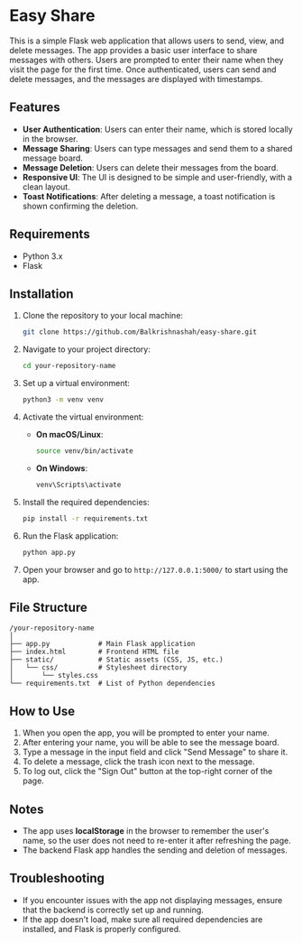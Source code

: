 
# Easy Share

This is a simple Flask web application that allows users to send, view, and delete messages. The app provides a basic user interface to share messages with others. Users are prompted to enter their name when they visit the page for the first time. Once authenticated, users can send and delete messages, and the messages are displayed with timestamps.

## Features

- **User Authentication**: Users can enter their name, which is stored locally in the browser.
- **Message Sharing**: Users can type messages and send them to a shared message board.
- **Message Deletion**: Users can delete their messages from the board.
- **Responsive UI**: The UI is designed to be simple and user-friendly, with a clean layout.
- **Toast Notifications**: After deleting a message, a toast notification is shown confirming the deletion.

## Requirements

- Python 3.x
- Flask

## Installation

1. Clone the repository to your local machine:
   ```sh
   git clone https://github.com/Balkrishnashah/easy-share.git
   ```

2. Navigate to your project directory:
   ```sh
   cd your-repository-name
   ```

3. Set up a virtual environment:
   ```sh
   python3 -m venv venv
   ```

4. Activate the virtual environment:
   - **On macOS/Linux**:
     ```sh
     source venv/bin/activate
     ```
   - **On Windows**:
     ```sh
     venv\Scripts\activate
     ```

5. Install the required dependencies:
   ```sh
   pip install -r requirements.txt
   ```

6. Run the Flask application:
   ```sh
   python app.py
   ```

7. Open your browser and go to `http://127.0.0.1:5000/` to start using the app.

## File Structure

```
/your-repository-name
│
├── app.py            # Main Flask application
├── index.html        # Frontend HTML file
├── static/           # Static assets (CSS, JS, etc.)
│   └── css/          # Stylesheet directory
│       └── styles.css
└── requirements.txt  # List of Python dependencies
```

## How to Use

1. When you open the app, you will be prompted to enter your name.
2. After entering your name, you will be able to see the message board.
3. Type a message in the input field and click "Send Message" to share it.
4. To delete a message, click the trash icon next to the message.
5. To log out, click the "Sign Out" button at the top-right corner of the page.

## Notes

- The app uses **localStorage** in the browser to remember the user's name, so the user does not need to re-enter it after refreshing the page.
- The backend Flask app handles the sending and deletion of messages.

## Troubleshooting

- If you encounter issues with the app not displaying messages, ensure that the backend is correctly set up and running.
- If the app doesn't load, make sure all required dependencies are installed, and Flask is properly configured.
